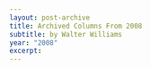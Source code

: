 ```yaml
---
layout: post-archive
title: Archived Columns From 2008
subtitle: by Walter Williams
year: "2008"
excerpt:
---
```


